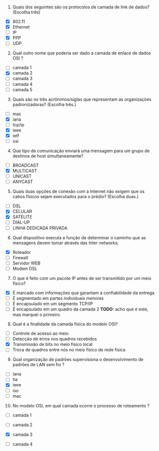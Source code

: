 1. Quais dos seguintes são os protocolos de camada de link de dados? (Escolha três)

- [x] 802.11
- [x] Ethernet
- [ ] IP
- [x] PPP
- [ ] UDP

2. Qual outro nome que poderia ser dado a camada de enlace de dados OSI ? 

- [ ] camada 1
- [x] camada 2
- [ ] camada 3
- [ ] camada 4
- [ ] camada 5

3. Quais são os três acrônimos/siglas que representam as organizações padronizadoras? (Escolha três.)

- [ ] mac
- [x] iana
- [ ] tcp/ip
- [x] ieee
- [x] ietf
- [ ] osi

4. Que tipo de comunicação enviará uma mensagem para um grupo de destinos de host simultaneamente? 

- [ ] BROADCAST
- [x] MULTICAST
- [ ] UNICAST
- [ ] ANYCAST

5. Quais duas opções de conexão com a Internet não exigem que os cabos físicos sejam executados para o prédio? (Escolha duas.)

- [ ] DSL
- [x] CELULAR
- [x] SATÉLITE
- [ ] DIAL-UP
- [ ] LINHA DEDICADA PRIVADA

6. Qual dispositivo executa a função de determinar o caminho que as mensagens devem tomar através das Inter networks;

- [x] Roteador
- [ ] Firewall
- [ ] Servidor WEB
- [ ] Modem DSL

7. O que é feito com um pacote IP antes de ser transmitido por um meio físico? 

- [x] É marcado com informações que garantam a confiabilidade da entrega
- [ ] É segmentado em partes individuais menores
- [ ] É encapsulado em um segmento TCP/IP
- [ ] É encapsulado em um quadro da camada 2 **TODO:** acho que é este, mas marquei o primeiro

8. Qual é a finalidade da camada física do modelo OSI?

- [ ] Controle de acesso ao meio
- [ ] Detecção de erros nos quadros recebidos
- [x] Transmissão de bits no meio físico local
- [ ] Troca de quadros entre nós no meio físico de rede física

9. Qual organização de padrões supervisiona o desenvolvimento de padrões de LAN sem fio ?

- [ ] Iana
- [ ] tia
- [x] ieee
- [ ] iso
- [ ] mac

10. No modelo OSI, em qual camada ocorre o processo de roteamento ?

- [ ] camada 1
- [ ] camada 2
- [x] camada 3
- [ ] camada 4



 